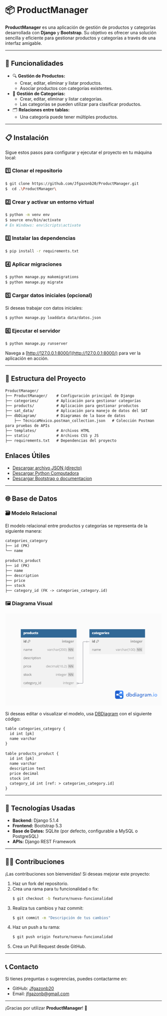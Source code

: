 # 📦 ProductManager

**ProductManager** es una aplicación de gestión de productos y categorías desarrollada con **Django** y **Bootstrap**. Su objetivo es ofrecer una solución sencilla y eficiente para gestionar productos y categorías a través de una interfaz amigable.

---

## 🚀 Funcionalidades

- 🔍 **Gestión de Productos:**
  - Crear, editar, eliminar y listar productos.
  - Asociar productos con categorías existentes.
- 📂 **Gestión de Categorías:**
  - Crear, editar, eliminar y listar categorías.
  - Las categorías se pueden utilizar para clasificar productos.
- 🗂 **Relaciones entre tablas:**
  - Una categoría puede tener múltiples productos.

---

## 📋 Instalación

Sigue estos pasos para configurar y ejecutar el proyecto en tu máquina local:

### 1️⃣ Clonar el repositorio
```bash
$ git clone https://github.com/Jfgazonb20/ProductManager.git
$  cd .\ProductManager\ 
```

### 2️⃣ Crear y activar un entorno virtual
```bash
$ python -m venv env
$ source env/bin/activate
# En Windows: env\Scripts\activate
```

### 3️⃣ Instalar las dependencias
```bash
$ pip install -r requirements.txt
```

### 4️⃣ Aplicar migraciones
```bash
$ python manage.py makemigrations
$ python manage.py migrate
```

### 5️⃣ Cargar datos iniciales (opcional)
Si deseas trabajar con datos iniciales:
```bash
$ python manage.py loaddata data/datos.json
```

### 6️⃣ Ejecutar el servidor
```bash
$ python manage.py runserver
```

Navega a [http://127.0.0.1:8000/](http://127.0.0.1:8000/) para ver la aplicación en acción.

---

## 📂 Estructura del Proyecto

```plaintext
ProductManager/
├── ProductManager/    # Configuración principal de Django
├── categories/        # Aplicación para gestionar categorías
├── products/          # Aplicación para gestionar productos
├── sat_data/          # Aplicación para manejo de datos del SAT
├── dbDiagram/         # Diagramas de la base de datos
    ├── TécnicaMéxico.postman_collection.json   # Colección Postman para pruebas de APIs
├── templates/         # Archivos HTML
├── static/            # Archivos CSS y JS
├── requirements.txt   # Dependencias del proyecto
```
## Enlaces Útiles

- [Descargar archivo JSON (directo)](https://github.com/Jfgazonb20/ProductManager/blob/main/ProductManager/dbDiagram/TénicaMéxico.postman_collection.json)
- [Descargar Python Computadora](https://www.python.org/downloads/)
- [Descargar Bootstrap o documentacion](https://getbootstrap.com)

---

## 🌐 Base de Datos

### 🗃 Modelo Relacional

El modelo relacional entre productos y categorías se representa de la siguiente manera:

```plaintext
categories_category
├── id (PK)
└── name

products_product
├── id (PK)
├── name
├── description
├── price
├── stock
├── category_id (FK -> categories_category.id)
```

### 🖼 Diagrama Visual

![Diagrama de Base de Datos](ProductManager/dbDiagram/Untitled.png)

Si deseas editar o visualizar el modelo, usa [DBDiagram](https://dbdiagram.io/) con el siguiente código:

```dbml
table categories_category {
  id int [pk]
  name varchar
}

table products_product {
  id int [pk]
  name varchar
  description text
  price decimal
  stock int
  category_id int [ref: > categories_category.id]
}
```

---

## 🎨 Tecnologías Usadas

- **Backend:** Django 5.1.4
- **Frontend:** Bootstrap 5.3
- **Base de Datos:** SQLite (por defecto, configurable a MySQL o PostgreSQL)
- **APIs:** Django REST Framework

---

## 👨‍💻 Contribuciones

¡Las contribuciones son bienvenidas! Si deseas mejorar este proyecto:
1. Haz un fork del repositorio.
2. Crea una rama para tu funcionalidad o fix:
   ```bash
   $ git checkout -b feature/nueva-funcionalidad
   ```
3. Realiza tus cambios y haz commit:
   ```bash
   $ git commit -m "Descripción de tus cambios"
   ```
4. Haz un push a tu rama:
   ```bash
   $ git push origin feature/nueva-funcionalidad
   ```
5. Crea un Pull Request desde GitHub.

---

## 📞 Contacto

Si tienes preguntas o sugerencias, puedes contactarme en:
- GitHub: [Jfgazonb20](https://github.com/Jfgazonb20)
- Email: [jfgazonb@gmail.com](mailto:jfgazonb@gmail.com)

---

¡Gracias por utilizar **ProductManager**! 🎉
